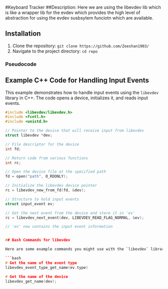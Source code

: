 #Keyboard Tracker
##Description:
Here we are using the libevdev lib which is like a wrapper lib for the evdev which provides the high level of abstraction for using the evdev susbsytem funciotn which are available.

## Installation
1. Clone the repository: `git clone https://github.com/Zeeshan1903/`
2. Navigate to the project directory: `cd repo`


### Pseudocode
## Example C++ Code for Handling Input Events

This example demonstrates how to handle input events using the `libevdev` library in C++. The code opens a device, initializes it, and reads input events.

```cpp
#include <libevdev/libevdev.h>
#include <fcntl.h>
#include <unistd.h>

// Pointer to the device that will receive input from libevdev
struct libevdev *dev;

// File descriptor for the device
int fd;

// Return code from various functions
int rc;

// Open the device file at the specified path
fd = open("path", O_RDONLY);

// Initialize the libevdev device pointer
rc = libevdev_new_from_fd(fd, &dev);

// Structure to hold input events
struct input_event ev;

// Get the next event from the device and store it in 'ev'
rc = libevdev_next_event(dev, LIBEVDEV_READ_FLAG_NORMAL, &ev);

// 'ev' now contains the input event information


## Bash Commands for libevdev

Here are some example commands you might use with the `libevdev` library:

```bash
# Get the name of the event type
libevdev_event_type_get_name(ev.type)

# Get the name of the device
libevdev_get_name(dev);



